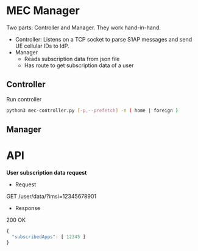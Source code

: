 # MEC Manager

Two parts: Controller and Manager. They work hand-in-hand.

- Controller: Listens on a TCP socket to parse S1AP messages and send UE cellular IDs to IdP.
- Manager
  - Reads subscription data from json file
  - Has route to get subscription data of a user

## Controller

Run controller

```sh
python3 mec-controller.py [-p,--prefetch] -n ( home | foreign )
```

## Manager

# API

**User subscription data request**

- Request

GET /user/data/?imsi=12345678901

- Response

200 OK

```js
{
  "subscribedApps": [ 12345 ]
}
```
